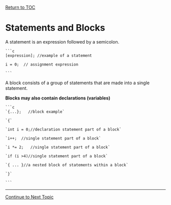 <a href="https://github.com/CyberTrainingUSAF/05-C-Programming/blob/master/00-Table-of-Contents.md" rel="Return to TOC"> Return to TOC </a>

# Statements and Blocks

A statement is an expression followed by a semicolon.
    
    ```c
    [expression]; //example of a statement
    
    i = 0;  // assignment expression
    
    ```

A block consists of a group of statements that are made into a single statement.

**Blocks may also contain declarations (variables)**

    ```c
    `{...};   //block example`
    
    `{`
    
    `int i = 0;//declaration statement part of a block`
    
    `i++;  //single statement part of a block`
    
    `i *= 2;   //single statement part of a block`
    
    `if (i >4)//single statement part of a block`
    
    `{ ... }//a nested block of statements within a block`
    
    `}`
    
    ```

---

<a href="https://github.com/CyberTrainingUSAF/05-C-Programming/blob/master/07_Control_flow/02_conditional-statements.md" rel="Continue to Next Topic"> Continue to Next Topic </a>
